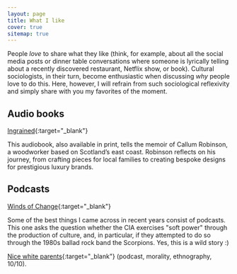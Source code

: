 ```yaml
---
layout: page
title: What I like
cover: true
sitemap: true
---
```


People _love_ to share what they like (think, for example, about all the social media posts or dinner table conversations where someone is lyrically telling about a recently discovered restaurant, Netflix show, or book). Cultural sociologists, in their turn, become enthusiastic when discussing _why_ people love to do this. Here, however, I will refrain from such sociological reflexivity and simply share with you my favorites of the moment.  


## Audio books

[Ingrained](https://www.callumrobinson.org/ingrained){:target="_blank"}

<!-- <p align="center">
<img src="/assets/img/blog/91vmziWnDsL._SY522_.jpg" alt="prompt" width="400" style="padding-top: 15px;"/>
</p> --> 

This audiobook, also available in print, tells the memoir of Callum Robinson, a woodworker based on Scotland’s east coast. Robinson reflects on his journey, from crafting pieces for local families to creating bespoke designs for prestigious luxury brands.



## Podcasts
[Winds of Change](https://www.rollingstone.com/culture/culture-features/wind-of-change-cia-propaganda-cold-war-podcast-1027873/){:target="_blank"} 

Some of the best things I came across in recent years consist of podcasts. This one asks the question whether the CIA exercises "soft power" through the production of culture, and, in particular, if they attempted to do so through the 1980s ballad rock band the Scorpions. Yes, this is a wild story :)

[Nice white parents](https://www.nytimes.com/2020/07/23/podcasts/nice-white-parents-serial.html){:target="_blank"} (podcast, morality, ethnography, 10/10).


<!-- ## Credits 

_What am I watching?_
* [Netflix's The Last Kingdom](https://www.rottentomatoes.com/tv/the_last_kingdom){:target="_blank"} (Power play between kings, warriors and vikings in the Anglo-Saxon period).
* [Netflix's Feel Good](https://www.rottentomatoes.com/tv/feel_good/s01){:target="_blank"} (addiction, British, humor).


_What am I reading?_
* [The Little Prince](https://www.goodreads.com/book/show/157993.The_Little_Prince){:target="_blank"} (A classic which you may re-read now and then from the kind, imaginative Antoine de Saint-Exupéry).
* [Harry Potter and the Chamber of Secrets](https://harrypotter.fandom.com/wiki/Harry_Potter_and_the_Chamber_of_Secrets#Chapter_1:_The_Worst_Birthday){:target="_blank"} (the wizard who needs no explaining).

-->
